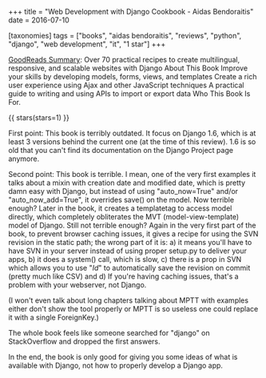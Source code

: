 +++
title = "Web Development with Django Cookbook - Aidas Bendoraitis"
date = 2016-07-10

[taxonomies]
tags = ["books", "aidas bendoraitis", "reviews", "python", "django", 
"web development", "it", "1 star"]
+++

[GoodReads Summary](https://www.goodreads.com/book/show/23477190-web-development-with-django-cookbook):
Over 70 practical recipes to create multilingual, responsive, and scalable
websites with Django About This Book Improve your skills by developing models,
forms, views, and templates Create a rich user experience using Ajax and other
JavaScript techniques A practical guide to writing and using APIs to import or
export data Who This Book Is For.

<!-- more -->

{{ stars(stars=1) }}

First point: This book is terribly outdated. It focus on Django 1.6, which is
at least 3 versions behind the current one (at the time of this review). 1.6
is so old that you can't find its documentation on the Django Project page
anymore.

Second point: This book is terrible. I mean, one of the very first examples it
talks about a mixin with creation date and modified date, which is pretty damn
easy with Django, but instead of using "auto_now=True" and/or
"auto_now_add=True", it overrides save() on the model. Now terrible enough?
Later in the book, it creates a templatetag to access model directly, which
completely obliterates the MVT (model-view-template) model of Django. Still
not terrible enough? Again in the very first part of the book, to prevent
browser caching issues, it gives a recipe for using the SVN revision in the
static path; the wrong part of it is: a) it means you'll have to have SVN in
your server instead of using proper setup.py to deliver your apps, b) it does
a system() call, which is slow, c) there is a prop in SVN which allows you to
use "$Id$" to automatically save the revision on commit (pretty much like CSV)
and d) If you're having caching issues, that's a problem with your webserver,
not Django.

(I won't even talk about long chapters talking about MPTT with examples either
don't show the tool properly or MPTT is so useless one could replace it with a
single ForeignKey.)

The whole book feels like someone searched for "django" on StackOverflow and
dropped the first answers.

In the end, the book is only good for giving you some ideas of what is
available with Django, not how to properly develop a Django app.
